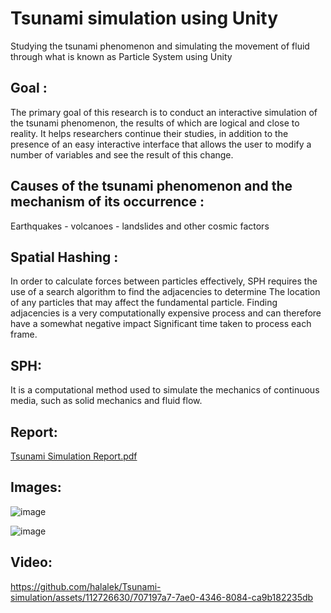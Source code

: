 # Tsunami simulation using Unity

Studying the tsunami phenomenon and simulating the movement of fluid through what is known as  Particle System using Unity

## Goal : 
The primary goal of this research is to conduct an interactive simulation of the tsunami phenomenon, the results of which are logical and close to reality. It helps researchers continue their studies, in addition to the presence of an easy interactive interface that allows the user to modify a number of variables and see the result of this change.


## Causes of the tsunami phenomenon and the mechanism of its occurrence :
Earthquakes - volcanoes - landslides and other cosmic factors

## Spatial Hashing :
In order to calculate forces between particles effectively, SPH requires the use of a search algorithm to find the adjacencies to determine
The location of any particles that may affect the fundamental particle.
Finding adjacencies is a very computationally expensive process and can therefore have a somewhat negative impact
Significant time taken to process each frame.

## SPH:
It is a computational method used to simulate the mechanics of continuous media, such as solid mechanics and fluid flow.


## Report:


[Tsunami Simulation Report.pdf](https://github.com/halalek/Tsunami-simulation/files/14454561/Tsunami.Simulation.Report.pdf)

## Images:
![image](https://github.com/halalek/Tsunami-simulation/assets/112726630/bdf8ef85-cb4b-4d6f-b608-801423ef0863)

![image](https://github.com/halalek/Tsunami-simulation/assets/112726630/9e772dd6-0c48-473c-885a-d15a7663b396)



## Video:
https://github.com/halalek/Tsunami-simulation/assets/112726630/707197a7-7ae0-4346-8084-ca9b182235db

